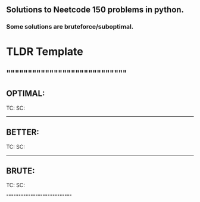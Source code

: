 ## Solutions to Neetcode 150 problems in python.
### Some solutions are bruteforce/suboptimal.

# TLDR Template
""""""""""""""""""""""""""""
----------------
OPTIMAL:
----------------
TC:
SC:

------------------------------------
BETTER:
------------------------------------
TC:
SC:

----------------------------------------------
BRUTE:
----------------------------------------------
TC:
SC:

"""""""""""""""""""""""""""